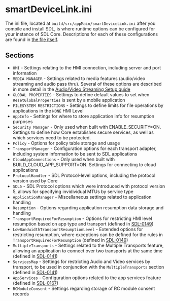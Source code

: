 
# smartDeviceLink.ini
The ini file, located at `build/src/appMain/smartDeviceLink.ini` after you compile and install SDL, is where runtime options can be configured for your instance of SDL Core. Descriptions for each of these configurations are found in [the file itself](https://github.com/smartdevicelink/sdl_core/blob/master/src/appMain/smartDeviceLink.ini).

## Sections

* `HMI` - Settings relating to the HMI connection, including server and port information
* `MEDIA MANAGER` - Settings related to media features (audio/video streaming and audio pass thru). Several of these options are described in more detail in the [Audio/Video Streaming Setup guide](https://smartdevicelink.com/en/guides/core/audio-and-video-streaming-setup/)
* `GLOBAL PROPERTIES` - Settings to define default values to set when `ResetGlobalProperties` is sent by a mobile application
* `FILESYSTEM RESTRICTIONS` - Settings to define limits for file operations by applications in the `NONE` HMI Level
* `AppInfo` - Settings for where to store application info for resumption purposes
* `Security Manager` - Only used when built with ENABLE_SECURITY=ON. Settings to define how Core establishes secure services, as well as which services need to be protected.
* `Policy` - Options for policy table storage and usage
* `TransportManager` - Configuration options for each transport adapter, including system information to be sent to SDL applications
* `CloudAppConnections` - Only used when built with BUILD_CLOUD_APP_SUPPORT=ON. Settings for connecting to cloud applications
* `ProtocolHandler` - SDL Protocol-level options, including the protocol version used by Core
* `SDL5` - SDL Protocol options which were introduced with protocol version 5, allows for specifying invidividual MTUs by service type
* `ApplicationManager` - Miscellaneous settings related to application handling
* `Resumption` - Options regarding application resumption data storage and handling
* `TransportRequiredForResumption` - Options for restricting HMI level resumption based on app type and transport (defined in [SDL-0149](https://github.com/smartdevicelink/sdl_evolution/blob/master/proposals/0149-mt-registration-limitation.md))
* `LowBandwidthTransportResumptionLevel` - Extended options for restricting resumption, where exceptions can be defined for the rules in `TransportRequiredForResumption` (defined in [SDL-0149](https://github.com/smartdevicelink/sdl_evolution/blob/master/proposals/0149-mt-registration-limitation.md))
* `MultipleTransports` - Settings related to the Multiple Transports feature, allowing an application to connect over two transports at the same time (defined in [SDL-0141](https://github.com/smartdevicelink/sdl_evolution/blob/master/proposals/0141-multiple-transports.md))
* `ServicesMap` - Settings for restricting Audio and Video services by transport, to be used in conjunction with the `MultipleTransports` section (defined in [SDL-0141](https://github.com/smartdevicelink/sdl_evolution/blob/master/proposals/0141-multiple-transports.md))
* `AppServices` - Configuration options related to the app services feature (defined in [SDL-0167](https://github.com/smartdevicelink/sdl_evolution/blob/master/proposals/0167-app-services.md))
* `RCModuleConsent` - Settings regarding storage of RC module consent records
